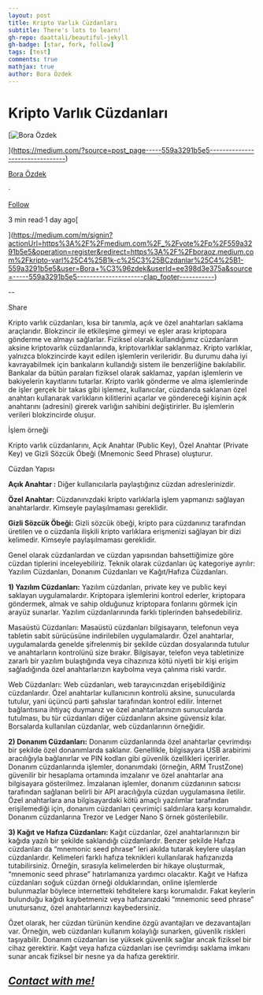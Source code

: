 ```yaml
---
layout: post
title: Kripto Varlık Cüzdanları
subtitle: There's lots to learn!
gh-repo: daattali/beautiful-jekyll
gh-badge: [star, fork, follow]
tags: [test]
comments: true
mathjax: true
author: Bora Özdek
---
```


Kripto Varlık Cüzdanları
========================

[![Bora Özdek](https://miro.medium.com/v2/resize:fill:88:88/1*cCDu9kTFN21yPx3OWyvgsA.jpeg)

](https://medium.com/?source=post_page-----559a3291b5e5--------------------------------)

[Bora Özdek](https://medium.com/?source=post_page-----559a3291b5e5--------------------------------)

·

[Follow](https://medium.com/m/signin?actionUrl=https%3A%2F%2Fmedium.com%2F_%2Fsubscribe%2Fuser%2Fee398d3e375a&operation=register&redirect=https%3A%2F%2Fboraoz.medium.com%2Fkripto-varl%C4%B1k-c%C3%BCzdanlar%C4%B1-559a3291b5e5&user=Bora+%C3%96zdek&userId=ee398d3e375a&source=post_page-ee398d3e375a----559a3291b5e5---------------------post_header-----------)

3 min read·1 day ago[

](https://medium.com/m/signin?actionUrl=https%3A%2F%2Fmedium.com%2F_%2Fvote%2Fp%2F559a3291b5e5&operation=register&redirect=https%3A%2F%2Fboraoz.medium.com%2Fkripto-varl%25C4%25B1k-c%25C3%25BCzdanlar%25C4%25B1-559a3291b5e5&user=Bora+%C3%96zdek&userId=ee398d3e375a&source=-----559a3291b5e5---------------------clap_footer-----------)

\--

[](https://medium.com/m/signin?actionUrl=https%3A%2F%2Fmedium.com%2F_%2Fbookmark%2Fp%2F559a3291b5e5&operation=register&redirect=https%3A%2F%2Fboraoz.medium.com%2Fkripto-varl%25C4%25B1k-c%25C3%25BCzdanlar%25C4%25B1-559a3291b5e5&source=-----559a3291b5e5---------------------bookmark_footer-----------)

Share

Kripto varlık cüzdanları, kısa bir tanımla, açık ve özel anahtarları saklama araçlarıdır. Blokzincir ile etkileşime girmeyi ve eşler arası kriptopara gönderme ve almayı sağlarlar. Fiziksel olarak kullandığımız cüzdanların aksine kriptovarlık cüzdanlarında, kriptovarlıklar saklanmaz. Kripto varlıklar, yalnızca blokzincirde kayıt edilen işlemlerin verileridir. Bu durumu daha iyi kavrayabilmek için bankaların kullandığı sistem ile benzerliğine bakılabilir. Bankalar da bütün paraları fiziksel olarak saklamaz, yapılan işlemlerin ve bakiyelerin kayıtlarını tutarlar. Kripto varlık gönderme ve alma işlemlerinde de işler gerçek bir takas gibi işlemez, kullanıcılar, cüzdanda saklanan özel anahtarı kullanarak varlıkların kilitlerini açarlar ve göndereceği kişinin açık anahtarını (adresini) girerek varlığın sahibini değiştirirler. Bu işlemlerin verileri blokzincirde oluşur.

İşlem örneği

Kripto varlık cüzdanlarını, Açık Anahtar (Public Key), Özel Anahtar (Private Key) ve Gizli Sözcük Öbeği (Mnemonic Seed Phrase) oluşturur.

Cüzdan Yapısı

**Açık Anahtar :** Diğer kullanıcılarla paylaştığınız cüzdan adreslerinizdir.

**Özel Anahtar:** Cüzdanınızdaki kripto varlıklarla işlem yapmanızı sağlayan anahtarlardır. Kimseyle paylaşılmaması gereklidir.

**Gizli Sözcük Öbeği:** Gizli sözcük öbeği, kripto para cüzdanınız tarafından üretilen ve o cüzdanla ilişkili kripto varlıklara erişmenizi sağlayan bir dizi kelimedir. Kimseyle paylaşılmaması gereklidir.

Genel olarak cüzdanlardan ve cüzdan yapısından bahsettiğimize göre cüzdan tiplerini inceleyebiliriz. Teknik olarak cüzdanları üç kategoriye ayrılır: Yazılım Cüzdanları, Donanım Cüzdanları ve Kağıt/Hafıza Cüzdanları.

**1) Yazılım Cüzdanları:** Yazılım cüzdanları, private key ve public keyi saklayan uygulamalardır. Kriptopara işlemlerini kontrol ederler, kriptopara göndermek, almak ve sahip olduğunuz kriptopara fonlarını görmek için arayüz sunarlar. Yazılım cüzdanlarınında farklı tiplerinden bahsedebiliriz.

Masaüstü Cüzdanları: Masaüstü cüzdanları bilgisayarın, telefonun veya tabletin sabit sürücüsüne indirilebilen uygulamalardır. Özel anahtarlar, uygulamalarda genelde şifrelenmiş bir şekilde cüzdan dosyalarında tutulur ve anahtarların kontrolünü size bırakır. Bilgisayar, telefon veya tabletinize zararlı bir yazılım bulaştığında veya cihazınıza kötü niyetli bir kişi erişim sağladığında özel anahtarlarızın kaybolma veya çalınma riski vardır.

Web Cüzdanları: Web cüzdanları, web tarayıcınızdan erişebildiğiniz cüzdanlardır. Özel anahtarlar kullanıcının kontrolü aksine, sunucularda tutulur, yani üçüncü parti şahıslar tarafından kontrol edilir. İnternet bağlantısına ihtiyaç duymanız ve özel anahtarlarınızın sunucularda tutulması, bu tür cüzdanları diğer cüzdanların aksine güvensiz kılar. Borsalarda kullanılan cüzdanlar, web cüzdanlarının örneğidir.

**2) Donanım Cüzdanları:** Donanım cüzdanlarında özel anahtarlar çevrimdışı bir şekilde özel donanımlarda saklanır. Genellikle, bilgisayara USB arabirimi aracılığıyla bağlanırlar ve PIN kodları gibi güvenlik özellikleri içerirler. Donanım cüzdanlarında işlemler, donanımdaki (örneğin, ARM TrustZone) güvenilir bir hesaplama ortamında imzalanır ve özel anahtarlar ana bilgisayara gösterilmez. İmzalanan işlemler, donanım cüzdanının satıcısı tarafından sağlanan belirli bir API aracılığıyla cüzdan uygulamasına iletilir. Özel anahtarlara ana bilgisayardaki kötü amaçlı yazılımlar tarafından erişilemediği için, donanım cüzdanları çevrimiçi saldırılara karşı korumalıdır. Donanım cüzdanlarına Trezor ve Ledger Nano S örnek gösterilebilir.

**3) Kağıt ve Hafıza Cüzdanları:** Kağıt cüzdanlar, özel anahtarlarınızın bir kağıda yazılı bir şekilde saklandığı cüzdanlardır. Benzer şekilde Hafıza cüzdanları da “mnemonic seed phrase” leri akılda tutarak keylere ulaşılan cüzdanlardır. Kelimeleri farklı hafıza teknikleri kullanılarak hafızanızda tutabilirsiniz. Örneğin, sırasıyla kelimelerden bir hikaye oluşturmak, “mnemonic seed phrase” hatırlamanıza yardımcı olacaktır. Kağıt ve Hafıza cüzdanları soğuk cüzdan örneği olduklarından, online işlemlerde bulunmazlar böylece internetteki tehditelere karşı korumalıdır. Fakat keylerin bulunduğu kağıdı kaybetmeniz veya hafızanızdaki “mnemonic seed phrase” unutursanız, özel anahtarlarınızı kaybedersiniz.

Özet olarak, her cüzdan türünün kendine özgü avantajları ve dezavantajları var. Örneğin, web cüzdanları kullanım kolaylığı sunarken, güvenlik riskleri taşıyabilir. Donanım cüzdanları ise yüksek güvenlik sağlar ancak fiziksel bir cihaz gerektirir. Kağıt veya hafıza cüzdanları ise çevrimdışı saklama imkanı sunar ancak fiziksel bir nesne ya da hafıza gerektirir.

[**_Contact with me!_**](http://boraaoz.github.io)
--------------------------------------------------
